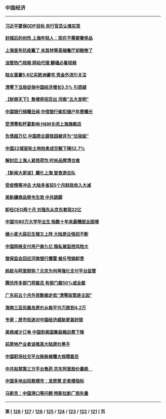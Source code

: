 ### 中国经济
---
#### [习近平要保GDP目标 央行官员认难实现](../../pages/ncid283/n13767737.md?06270845) 
#### [封城后的创伤 上海年轻人：现在不需要奢侈品](../../pages/ncid283/n13767076.md?06270845) 
#### [上海宣布抗疫赢了 米其林等高端餐厅却赔惨了](../../pages/ncid283/n13767428.md?06270845) 
#### [油管热门视频 网站代理 翻墙必看视频](http://209.222.30.114:81/youtube.html?06270845)
#### [陆女富豪5.6亿买欧洲豪宅 资金外流引关注](../../pages/ncid283/n13767225.md?06270845) 
#### [清零下当局促保中国经济增长5.5% 引质疑](../../pages/ncid283/n13767075.md?06270845) 
#### [【财商天下】售楼奇招百出 河南“五大发明”](../../pages/ncid283/n13766878.md?06270845) 
#### [中国银行频曝丑闻 中信银行偷扣储户年费曝光](../../pages/ncid283/n13766967.md?06270845) 
#### [受清零和杯葛影响 H&M关闭上海旗舰店](../../pages/ncid283/n13766908.md?06270845) 
#### [负债超万亿 中国房企碧桂园被评为“垃圾级”](../../pages/ncid283/n13766919.md?06270845) 
#### [中国22城首轮土地拍卖成交额下降52.7%](../../pages/ncid283/n13766802.md?06270845) 
#### [解封后上海人紧捂荷包 时尚品牌清仓难](../../pages/ncid283/n13766680.md?06270845) 
#### [【新闻大家谈】魔化上海 堂食游击队](../../pages/ncid283/n13766703.md?06270845) 
#### [受疫情等冲击 大陆多省前5个月财政收入大减](../../pages/ncid283/n13766608.md?06270845) 
#### [美新疆商品禁令生效 中共跳脚](../../pages/ncid283/n13766308.md?06270845) 
#### [卸任CEO两个月 刘强东从京东套现22亿](../../pages/ncid283/n13766494.md?06270845) 
#### [中国1080万大学毕业生 陷数十年来最糟就业困境](../../pages/ncid283/n13765911.md?06270845) 
#### [继小麦大蒜后生猪又上阵 大陆房企怪招不断](../../pages/ncid283/n13766037.md?06270845) 
#### [中国网络支付用户逾九亿 隐私被监控风险大](../../pages/ncid283/n13766166.md?06270845) 
#### [银保监会回应河南银行爆雷 被斥甩锅卸责](../../pages/ncid283/n13765974.md?06270845) 
#### [蚂蚁与阿里脱钩？北京为何再强化支付平台监管](../../pages/ncid283/n13765997.md?06270845) 
#### [腾讯传多部门将裁员 有部门裁50%或全裁](../../pages/ncid283/n13766047.md?06270845) 
#### [广东前五个月外贸数据走低“清零政策是主因”](../../pages/ncid283/n13765833.md?06270845) 
#### [海南三亚凤凰岛房价从每平15万跌到4.2万](../../pages/ncid283/n13765703.md?06270845) 
#### [专家：房市低迷对中国经济威胁更甚封锁](../../pages/ncid283/n13765712.md?06270845) 
#### [美商减少订单 中国到美国集装箱运费下降](../../pages/ncid283/n13765508.md?06270845) 
#### [前房地产业者谈推高大陆房价黑手](../../pages/ncid283/n13765393.md?06270845) 
#### [中国职场社交平台脉脉被曝大规模裁员](../../pages/ncid283/n13765400.md?06270845) 
#### [中共拟禁第三方平台售药 京东阿里股价暴跌　](../../pages/ncid283/n13765301.md?06270845) 
#### [中国多地出招救楼市：发房票 定卖楼指标](../../pages/ncid283/n13765324.md?06270845) 
#### [马斯克：中国港口等问题 特斯拉新厂损失重](../../pages/ncid283/n13765364.md?06270845) 

---
#### 第 [ [128](./128.md?06270845) / [127](./127.md?06270845) / [126](./126.md?06270845) / [125](./125.md?06270845) / [124](./124.md?06270845) / [123](./123.md?06270845) / [122](./122.md?06270845) / [121](./121.md?06270845) ] 页
